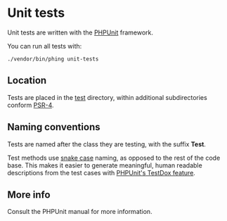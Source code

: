 # Unit tests

Unit tests are written with the [PHPUnit](https://phpunit.de/) framework.

You can run all tests with:

```
./vendor/bin/phing unit-tests
```

## Location

Tests are placed in the [test](../filesystem-layout/test.md) directory, within additional subdirectories conform [PSR-4](http://www.php-fig.org/psr/psr-4/).

## Naming conventions
 Tests are named after the class they are testing, with the suffix **Test**.

Test methods use [snake case](https://en.wikipedia.org/wiki/Snake_case) naming, as opposed to the rest of the code base. This makes it easier to generate meaningful, human readable descriptions from the test cases with [PHPUnit's TestDox feature](https://phpunit.de/manual/current/en/other-uses-for-tests.html).

## More info

Consult the PHPUnit manual for more information.
